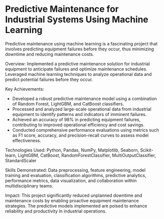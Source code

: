 #  Predictive Maintenance for Industrial Systems Using Machine Learning
Predictive maintenance using machine learning is a fascinating project that involves predicting equipment failures before they occur, thus minimizing downtime and reducing maintenance costs. 

Overview:
Implemented a predictive maintenance solution for industrial equipment to anticipate failures and optimize maintenance schedules. Leveraged machine learning techniques to analyze operational data and predict potential failures before they occur.

Key Achievements:
- Developed a robust predictive maintenance model using a combination of Random Forest, LightGBM, and CatBoost classifiers.
- Processed and analyzed large-scale operational data from industrial equipment to identify patterns and indicators of imminent failures.
- Achieved an accuracy of 98% in predicting equipment failures, contributing to improved operational efficiency and cost savings.
- Conducted comprehensive performance evaluations using metrics such as F1 score, accuracy, and precision-recall curves to assess model effectiveness.

Technologies Used:
Python, Pandas, NumPy, Matplotlib, Seaborn, Scikit-learn, LightGBM, CatBoost, RandomForestClassifier, MultiOutputClassifier, StandardScaler

Skills Demonstrated:
Data preprocessing, feature engineering, model training and evaluation, classification algorithms, predictive analytics, performance metrics, data visualization, and collaboration within multidisciplinary teams.

Impact:
This project significantly reduced unplanned downtime and maintenance costs by enabling proactive equipment maintenance strategies. The predictive models implemented are poised to enhance reliability and productivity in industrial operations.
